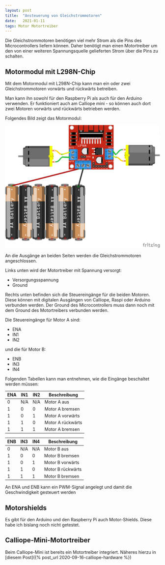 ```yaml
---
layout: post
title:  "Ansteuerung von Gleichstrommotoren"
date:   2021-01-11
tags: Motor Motortreiber
---
```



Die Gleichstrommotoren benötigen viel mehr Strom als die Pins des Microcontrollers liefern können. Daher benötigt man einen Motortreiber um den von einer weiteren Spannungsquelle gelieferten Strom über die Pins zu schalten. 

## Motormodul mit L298N-Chip

Mit dem Motormodul mit L298N-Chip kann man ein oder zwei Gleichstrommotoren vorwärts und rückwärts betreiben. 

Man kann ihn sowohl für den Raspberry Pi als auch für den Arduino verwenden. Er funktioniert auch am Calliope mini - so können auch dort zwei Motoren vorwärts und rückwärts betrieben werden.

Folgendes Bild zeigt das Motormodul: 

![Schaltplan L298](/images/fritzing_l298.png)

An die Ausgänge an beiden Seiten werden die Gleichstrommotoren angeschlossen. 

Links unten wird der Motortreiber mit Spannung versorgt:

* Versorgungsspannung
* Ground

Rechts unten befinden sich die Steuereingänge für die beiden Motoren. Diese können mit digitalen Ausgängen von Calliope, Raspi oder Arduino verbunden werden. Der Ground des Microcontrollers muss dann noch mit dem Ground des Motortreibers verbunden werden.

Die Steuereingänge für Motor A sind:
* ENA
* IN1
* IN2

und  die für Motor B:
* ENB
* IN3
* IN4

Folgenden Tabellen kann man entnehmen, wie die Eingänge beschaltet werden müssen:

ENA | IN1 | IN2 | Beschreibung
--- |-----|-----|--------
0 | N/A | N/A | Motor A aus
1 | 0 | 0 | Motor A bremsen
1 | 0 | 1 | Motor A vorwärts
1 | 1 | 0 | Motor A rückwärts
1 | 1 | 1 | Motor A bremsen

ENB | IN3 | IN4 | Beschreibung
--- |-----|-----|--------
0 | N/A | N/A | Motor B aus
1 | 0 | 0 | Motor B bremsen
1 | 0 | 1 | Motor B vorwärts
1 | 1 | 0 | Motor B rückwärts
1 | 1 | 1 | Motor B bremsen

An ENA und ENB kann ein PWM-Signal angelegt und damit die Geschwindigkeit gesteuert werden

## Motorshields

Es gibt für den Arduino und den Raspberry Pi auch Motor-Shields. Diese habe ich bislang noch nicht getestet.

## Calliope-Mini-Motortreiber

Beim Calliope-Mini ist bereits ein Motortreiber integriert. Näheres hierzu in [diesem Post]({% post_url 2020-09-16-calliope-hardware %})